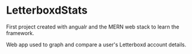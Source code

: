 # LetterboxdStats
First project created with angualr and the MERN web stack to learn the framework.

Web app used to graph and compare a user's Letterboxd account details.

